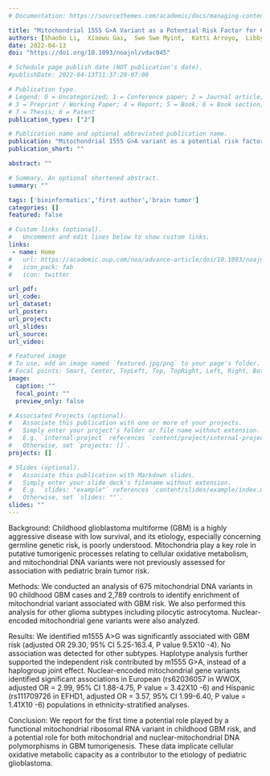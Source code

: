 ```yaml
---
# Documentation: https://sourcethemes.com/academic/docs/managing-content/

title: "Mitochondrial 1555 G>A Variant as a Potential Risk Factor for Childhood Glioblastoma"
authors: [Shaobo Li,  Xiaowu Gai,  Swe Swe Myint,  Katti Arroyo,  Libby Morimoto,  Catherine Metayer,  Adam J. de Smith, Kyle M. Walsh,  Joseph L. Wiemels]
date: 2022-04-13
doi: "https://doi.org/10.1093/noajnl/vdac045"

# Schedule page publish date (NOT publication's date).
#publishDate: 2022-04-13T11:37:20-07:00

# Publication type.
# Legend: 0 = Uncategorized; 1 = Conference paper; 2 = Journal article;
# 3 = Preprint / Working Paper; 4 = Report; 5 = Book; 6 = Book section;
# 7 = Thesis; 8 = Patent
publication_types: ["2"]

# Publication name and optional abbreviated publication name.
publication: "Mitochondrial 1555 G>A variant as a potential risk factor for childhood glioblastoma"
publication_short: ""

abstract: ""

# Summary. An optional shortened abstract.
summary: ""

tags: ['bioinformatics','first author','brain tumor']
categories: []
featured: false

# Custom links (optional).
#   Uncomment and edit lines below to show custom links.
links:
 - name: Home
#   url: https://academic.oup.com/noa/advance-article/doi/10.1093/noajnl/vdac045/6568033
#   icon_pack: fab
#   icon: twitter

url_pdf:
url_code:
url_dataset:
url_poster:
url_project:
url_slides:
url_source:
url_video:

# Featured image
# To use, add an image named `featured.jpg/png` to your page's folder. 
# Focal points: Smart, Center, TopLeft, Top, TopRight, Left, Right, BottomLeft, Bottom, BottomRight.
image:
  caption: ""
  focal_point: ""
  preview_only: false

# Associated Projects (optional).
#   Associate this publication with one or more of your projects.
#   Simply enter your project's folder or file name without extension.
#   E.g. `internal-project` references `content/project/internal-project/index.md`.
#   Otherwise, set `projects: []`.
projects: []

# Slides (optional).
#   Associate this publication with Markdown slides.
#   Simply enter your slide deck's filename without extension.
#   E.g. `slides: "example"` references `content/slides/example/index.md`.
#   Otherwise, set `slides: ""`.
slides: ""
---
```


Background:
Childhood glioblastoma multiforme (GBM) is a highly aggressive disease with low survival, and its etiology, especially concerning germline genetic risk, is poorly understood. Mitochondria play a key role in putative tumorigenic processes relating to cellular oxidative metabolism, and mitochondrial DNA variants were not previously assessed for association with pediatric brain tumor risk.

Methods:
We conducted an analysis of 675 mitochondrial DNA variants in 90 childhood GBM cases and 2,789 controls to identify enrichment of mitochondrial variant associated with GBM risk. We also performed this analysis for other glioma subtypes including pilocytic astrocytoma. Nuclear-encoded mitochondrial gene variants were also analyzed.

Results:
We identified m1555 A>G was significantly associated with GBM risk (adjusted OR 29.30, 95% CI 5.25-163.4, P value 9.5X10 -4). No association was detected for other subtypes. Haplotype analysis further supported the independent risk contributed by m1555 G>A, instead of a haplogroup joint effect. Nuclear-encoded mitochondrial gene variants identified significant associations in European (rs62036057 in WWOX, adjusted OR = 2.99, 95% CI 1.88-4.75, P value = 3.42X10 -6) and Hispanic (rs111709726 in EFHD1, adjusted OR = 3.57, 95% CI 1.99-6.40, P value = 1.41X10 -6) populations in ethnicity-stratified analyses.

Conclusion:
We report for the first time a potential role played by a functional mitochondrial ribosomal RNA variant in childhood GBM risk, and a potential role for both mitochondrial and nuclear-mitochondrial DNA polymorphisms in GBM tumorigenesis. These data implicate cellular oxidative metabolic capacity as a contributor to the etiology of pediatric glioblastoma.